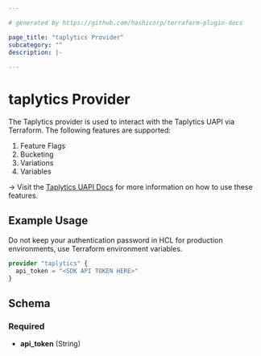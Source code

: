 ```yaml
---

# generated by https://github.com/hashicorp/terraform-plugin-docs

page_title: "taplytics Provider"
subcategory: ""
description: |-
  
---
```


# taplytics Provider

The Taplytics provider is used to interact with the Taplytics UAPI via Terraform. The following features are supported:

1. Feature Flags
1. Bucketing
1. Variations
1. Variables

-> Visit the [Taplytics UAPI Docs](https://universal-docs.taplytics.com/) for more information on how to use these
features.

## Example Usage

Do not keep your authentication password in HCL for production environments, use Terraform environment variables.

```terraform
provider "taplytics" {
  api_token = "<SDK API TOKEN HERE>"
}
```

<!-- schema generated by tfplugindocs -->

## Schema

### Required

- **api_token** (String)
